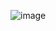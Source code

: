 ![image](https://user-images.githubusercontent.com/52807284/140615491-207a61f7-ad3c-4b79-bb18-5e9aecd4f9ee.png)
